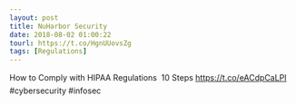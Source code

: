 ```yaml
---
layout: post
title: NuHarbor Security
date: 2018-08-02 01:00:22
tourl: https://t.co/HgnUUovsZg
tags: [Regulations]
---
```

How to Comply with HIPAA Regulations  10 Steps https://t.co/eACdpCaLPI #cybersecurity #infosec